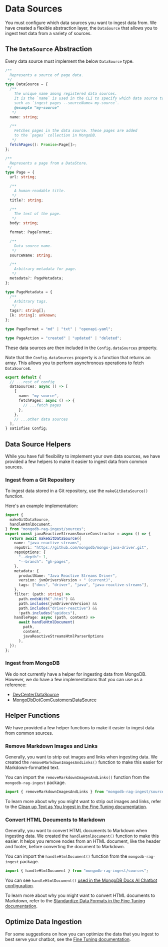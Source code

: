 # Data Sources

You must configure which data sources you want to ingest data from.
We have created a flexible abstraction layer, the `DataSource` that allows you
to ingest text data from a variety of sources.

## The `DataSource` Abstraction

Every data source must implement the below `DataSource` type.

```ts
/**
  Represents a source of page data.
 */
type DataSource = {
  /**
    The unique name among registered data sources.
    It is the `name` is used in the CLI to specify which data source to use,
    such as `ingest pages --sourceName= my-source`.
    @example "my-source"
   */
  name: string;

  /**
    Fetches pages in the data source. These pages are added
    to the `pages` collection in MongoDB.
   */
  fetchPages(): Promise<Page[]>;
};

/**
  Represents a page from a DataStore.
 */
type Page = {
  url: string;

  /**
    A human-readable title.
   */
  title?: string;

  /**
    The text of the page.
   */
  body: string;

  format: PageFormat;

  /**
    Data source name.
   */
  sourceName: string;

  /**
    Arbitrary metadata for page.
   */
  metadata?: PageMetadata;
};

type PageMetadata = {
  /**
    Arbitrary tags.
   */
  tags?: string[];
  [k: string]: unknown;
};

type PageFormat = "md" | "txt" | "openapi-yaml";

type PageAction = "created" | "updated" | "deleted";
```

These data sources are then included in the `Config.dataSources` property.

Note that the `Config.dataSources` property is a function that returns an array.
This allows you to perform asynchronous operations to fetch `DataSource`s.

```ts
export default {
  // ...rest of config
  dataSources: async () => [
    {
      name: "my-source",
      fetchPages: async () => {
        // ...fetch pages
      },
    },
    // ...other data sources
  ],
} satisfies Config;
```

## Data Source Helpers

While you have full flexibility to implement your own data sources,
we have provided a few helpers to make it easier to ingest data from common sources.

### Ingest from a Git Repository

To ingest data stored in a Git repository, use the `makeGitDataSource()` function.

Here's an example implementation:

```ts
import {
  makeGitDataSource,
  handleHtmlDocument,
} from "mongodb-rag-ingest/sources";
export const javaReactiveStreamsSourceConstructor = async () => {
  return await makeGitDataSource({
    name: "java-reactive-streams",
    repoUri: "https://github.com/mongodb/mongo-java-driver.git",
    repoOptions: {
      "--depth": 1,
      "--branch": "gh-pages",
    },
    metadata: {
      productName: "Java Reactive Streams Driver",
      version: jvmDriversVersion + " (current)",
      tags: ["docs", "driver", "java", "java-reactive-streams"],
    },
    filter: (path: string) =>
      path.endsWith(".html") &&
      path.includes(jvmDriversVersion) &&
      path.includes("driver-reactive") &&
      !path.includes("apidocs"),
    handlePage: async (path, content) =>
      await handleHtmlDocument(
        path,
        content,
        javaReactiveStreamsHtmlParserOptions
      ),
  });
};
```

### Ingest from MongoDB

We do not currently have a helper for ingesting data from MongoDB.
However, we do have a few implementations that you can use as a reference:

- [DevCenterDataSource](https://github.com/mongodb/chatbot/blob/main/ingest/src/sources/DevCenterDataSource.ts)
- [MongoDbDotComCustomersDataSource](https://github.com/mongodben/ingest-customers/blob/main/src/data-sources/MongoDbDotComCustomersDataSource.ts)

## Helper Functions

We have provided a few helper functions to make it easier to ingest data from common sources.

### Remove Markdown Images and Links

Generally, you want to strip out images and links when ingesting data.
We created the `removeMarkdownImagesAndLinks()` function to make this easier
for Markdown-formatted text.

You can import the `removeMarkdownImagesAndLinks()` function from the `mongodb-rag-ingest` package.

```ts
import { removeMarkdownImagesAndLinks } from "mongodb-rag-ingest/sources";
```

To learn more about why you might want to strip out images and links,
refer to the [Clean up Text as You Ingest in the Fine Tuning documentation](./fine-tune.md#clean-up-text-as-you-ingest).

### Convert HTML Documents to Markdown

Generally, you want to convert HTML documents to Markdown when ingesting data.
We created the `handleHtmlDocument()` function to make this easier.
It helps you remove nodes from an HTML document, like the header and footer,
before converting the document to Markdown.

You can import the `handleHtmlDocument()` function from the `mongodb-rag-ingest` package.

```ts
import { handleHtmlDocument } from "mongodb-rag-ingest/sources";
```

You can see `handleHtmlDocument()` [used in the MongoDB Docs AI Chatbot configuration](https://github.com/mongodb/chatbot/blob/6ab06a24ae085d0db650bc4883ce1278728e3131/ingest-mongodb-public/src/sources.ts#L258).

To learn more about why you might want to convert HTML documents to Markdown,
refer to the [Standardize Data Formats in the Fine Tuning documentation](./fine-tune.md#standardize-data-formats).

## Optimize Data Ingestion

For some suggestions on how you can optimize the data that you ingest
to best serve your chatbot, see the [Fine Tuning documentation](./fine-tune.md).

